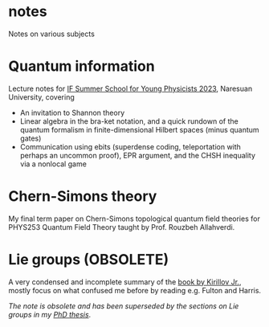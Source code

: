 # notes
Notes on various subjects

# Quantum information
Lecture notes for [IF Summer School for Young Physicists 2023](https://www.if.nu.ac.th/2023-if-summer-school/), Naresuan University, covering 
* An invitation to Shannon theory 
* Linear algebra in the bra-ket notation, and a quick rundown of the quantum formalism in finite-dimensional Hilbert spaces (minus quantum gates)
* Communication using ebits (superdense coding, teleportation with perhaps an uncommon proof), EPR argument, and the CHSH inequality via a nonlocal game

# Chern-Simons theory
My final term paper on Chern-Simons topological quantum field theories for PHYS253 Quantum Field Theory taught by Prof. Rouzbeh Allahverdi.

# Lie groups (OBSOLETE)
A very condensed and incomplete summary of the [book by Kirillov Jr.](https://www.math.stonybrook.edu/~kirillov/liegroups/liegroups.pdf), mostly focus on what confused me before by reading e.g. Fulton and Harris.

*The note is obsolete and has been superseded by the sections on Lie groups in my [PhD thesis](https://github.com/Ninnat/PhD-thesis)*.

